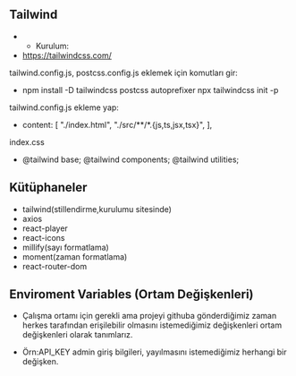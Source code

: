 ## Tailwind

- - Kurulum:
- https://tailwindcss.com/

tailwind.config.js, postcss.config.js eklemek için komutları gir:

- npm install -D tailwindcss postcss autoprefixer
  npx tailwindcss init -p

tailwind.config.js ekleme yap:

- content: [
  "./index.html",
  "./src/**/*.{js,ts,jsx,tsx}",
  ],

index.css

- @tailwind base;
  @tailwind components;
  @tailwind utilities;

## Kütüphaneler

- tailwind(stillendirme,kurulumu sitesinde)
- axios
- react-player
- react-icons
- millify(sayı formatlama)
- moment(zaman formatlama)
- react-router-dom

## Enviroment Variables (Ortam Değişkenleri)

- Çalışma ortamı için gerekli ama projeyi githuba gönderdiğimiz zaman herkes tarafından erişilebilir olmasını istemediğimiz değişkenleri ortam değişkenleri olarak tanımlarız.

- Örn:API_KEY admin giriş bilgileri, yayılmasını istemediğimiz herhangi bir değişken.
